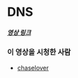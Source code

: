 # DNS

##### [영상 링크](https://youtu.be/5rBzHoR4F2A)

### 이 영상을 시청한 사람

- [chaselover](https://github.com/chaselover)
